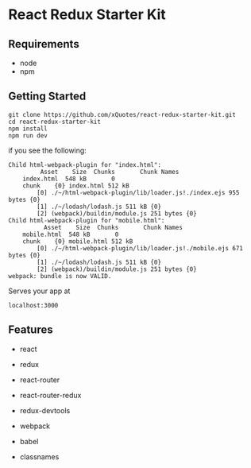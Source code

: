 # React Redux Starter Kit

## Requirements

- node
- npm

## Getting Started

```
git clone https://github.com/xQuotes/react-redux-starter-kit.git
cd react-redux-starter-kit
npm install
npm run dev
```

if you see the following:

```
Child html-webpack-plugin for "index.html":
         Asset    Size  Chunks       Chunk Names
    index.html  548 kB       0
    chunk    {0} index.html 512 kB
        [0] ./~/html-webpack-plugin/lib/loader.js!./index.ejs 955 bytes {0}
        [1] ./~/lodash/lodash.js 511 kB {0}
        [2] (webpack)/buildin/module.js 251 bytes {0}
Child html-webpack-plugin for "mobile.html":
          Asset    Size  Chunks       Chunk Names
    mobile.html  548 kB       0
    chunk    {0} mobile.html 512 kB
        [0] ./~/html-webpack-plugin/lib/loader.js!./mobile.ejs 671 bytes {0}
        [1] ./~/lodash/lodash.js 511 kB {0}
        [2] (webpack)/buildin/module.js 251 bytes {0}
webpack: bundle is now VALID.
```

Serves your app at 
```
localhost:3000
```

## Features

* react
* redux
* react-router
* react-router-redux

* redux-devtools
* webpack
* babel
* classnames